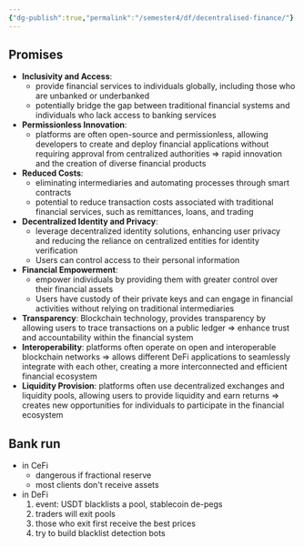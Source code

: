 ```yaml
---
{"dg-publish":true,"permalink":"/semester4/df/decentralised-finance/"}
---
```


## Promises
- **Inclusivity and Access**: 
	- provide financial services to individuals globally, including those who are unbanked or underbanked
	- potentially bridge the gap between traditional financial systems and individuals who lack access to banking services
- **Permissionless Innovation**: 
	- platforms are often open-source and permissionless, allowing developers to create and deploy financial applications without requiring approval from centralized authorities => rapid innovation and the creation of diverse financial products
- **Reduced Costs**: 
	- eliminating intermediaries and automating processes through smart contracts
	- potential to reduce transaction costs associated with traditional financial services, such as remittances, loans, and trading
- **Decentralized Identity and Privacy**: 
	- leverage decentralized identity solutions, enhancing user privacy and reducing the reliance on centralized entities for identity verification
	- Users can control access to their personal information
- **Financial Empowerment**: 
	- empower individuals by providing them with greater control over their financial assets
	- Users have custody of their private keys and can engage in financial activities without relying on traditional intermediaries
- **Transparency**: Blockchain technology, provides transparency by allowing users to trace transactions on a public ledger =>  enhance trust and accountability within the financial system
- **Interoperability**: platforms often operate on open and interoperable blockchain networks => allows different DeFi applications to seamlessly integrate with each other, creating a more interconnected and efficient financial ecosystem
- **Liquidity Provision**: platforms often use decentralized exchanges and liquidity pools, allowing users to provide liquidity and earn returns => creates new opportunities for individuals to participate in the financial ecosystem
## Bank run
- in CeFi
	- dangerous if fractional reserve
	- most clients don't receive assets
- in DeFi
	1. event: USDT blacklists a pool, stablecoin de-pegs
	2. traders will exit pools
	3. those who exit first receive the best prices
	4. try to build blacklist detection bots